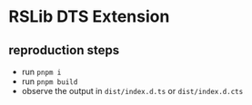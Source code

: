 # RSLib DTS Extension

## reproduction steps

- run `pnpm i`
- run `pnpm build`
- observe the output in `dist/index.d.ts` or `dist/index.d.cts`
